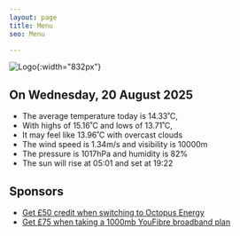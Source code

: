 ```yaml
---
layout: page
title: Menu
seo: Menu

---
```


![Logo](/images/logo.jpg){:width="832px"}

<!-- weather_marker starts -->
## On Wednesday, 20 August 2025

- The average temperature today is 14.33˚C,
- With highs of 15.16˚C and lows of 13.71˚C,
- It may feel like 13.96˚C with overcast clouds
- The wind speed is 1.34m/s and visibility is 10000m
- The pressure is 1017hPa and humidity is 82%
- The sun will rise at 05:01 and set at 19:22

<!-- weather_marker ends -->

## Sponsors

- [Get £50 credit when switching to Octopus Energy](https://bit.ly/3oD1nnS)
- [Get £75 when taking a 1000mb YouFibre broadband plan](https://aklam.io/91zWhU?)
